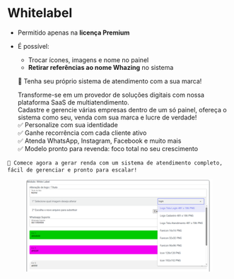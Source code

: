 # Whitelabel

* Permitido apenas na **licença Premium**
*   É possível:

    * Trocar ícones, imagens e nome no painel
    * **Retirar referências ao nome Whazing** no sistema



    💼 Tenha seu próprio sistema de atendimento com a sua marca!

    Transforme-se em um provedor de soluções digitais com nossa plataforma SaaS de multiatendimento.\
    Cadastre e gerencie várias empresas dentro de um só painel, ofereça o sistema como seu, venda com sua marca e lucre de verdade!\
    ✅ Personalize com sua identidade\
    ✅ Ganhe recorrência com cada cliente ativo\
    ✅ Atenda WhatsApp, Instagram, Facebook e muito mais\
    ✅ Modelo pronto para revenda: foco total no seu crescimento

```
🚀 Comece agora a gerar renda com um sistema de atendimento completo, fácil de gerenciar e pronto para escalar!
```

<figure><img src=".gitbook/assets/image (5).png" alt=""><figcaption></figcaption></figure>

